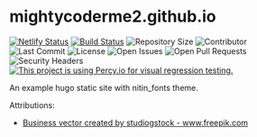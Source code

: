 # mightycoderme2.github.io

[![Netlify Status](https://api.netlify.com/api/v1/badges/b1b93b02-f278-440b-ae1b-304e9f4c4ab5/deploy-status)](https://app.netlify.com/sites/nitin_fonts/deploys) [![Build Status](https://img.shields.io/endpoint.svg?url=https%3A%2F%2Factions-badge.atrox.dev%2Fmightycoderme2%2Fmightycoderme2.github.io%2Fbadge%3Fref%3Dmain&style=flat)](https://actions-badge.atrox.dev/mightycoderme2/mightycoderme2.github.io/goto?ref=main) ![Repository Size](https://img.shields.io/github/repo-size/mightycoderme2/mightycoderme2.github.io) ![Contributor](https://img.shields.io/github/contributors/mightycoderme2/mightycoderme2.github.io) ![Last Commit](https://img.shields.io/github/last-commit/mightycoderme2/mightycoderme2.github.io) ![License](https://img.shields.io/github/license/mightycoderme2/mightycoderme2.github.io) ![Open Issues](https://img.shields.io/github/issues/mightycoderme2/mightycoderme2.github.io?color=important) ![Open Pull Requests](https://img.shields.io/github/issues-pr/mightycoderme2/mightycoderme2.github.io?color=yellowgreen) ![Security Headers](https://img.shields.io/security-headers?url=https%3A%2F%2Fmightycoderme2.github.io%2F) [![This project is using Percy.io for visual regression testing.](https://percy.io/static/images/percy-badge.svg)](https://percy.io/b7cb60ab/mightycoderme2.github.io)

An example hugo static site with nitin_fonts theme.

Attributions:
- <a href='https://www.freepik.com/vectors/business'>Business vector created by studiogstock - www.freepik.com</a>

